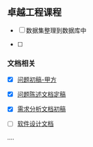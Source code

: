 ## 卓越工程课程

- [ ] 数据集整理到数据库中

- [ ] 


### 文档相关

- [x] [问题初稿-甲方](./doc/boss/a.md)

- [x] [问题陈述文档定稿](./doc/boss/b.md)

- [x] [需求分析文档初稿](./doc/boss/c.md)

- [ ] [软件设计文档]()

....






